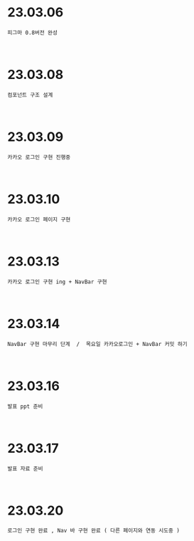 # 23.03.06

```
피그마 0.8버전 완성
```

<br/>

# 23.03.08

```
컴포넌트 구조 설계
```

<br/>

# 23.03.09

```
카카오 로그인 구현 진행중 
```

<br/>

# 23.03.10

```
카카오 로그인 페이지 구현 
```

<br/>

# 23.03.13

```
카카오 로그인 구현 ing + NavBar 구현  
```

<br/>

# 23.03.14

```
NavBar 구현 마무리 단계  /  목요일 카카오로그인 + NavBar 커밋 하기 
```

<br/>

# 23.03.16 

```
발표 ppt 준비 
```

<br/>

# 23.03.17

```
발표 자료 준비 
```

<br/>

# 23.03.20

```
로그인 구현 완료 , Nav 바 구현 완료 ( 다른 페이지와 연동 시도중 )
```
